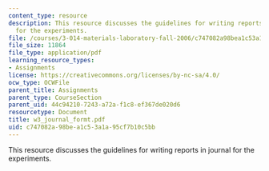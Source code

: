 ```yaml
---
content_type: resource
description: This resource discusses the guidelines for writing reports in journal
  for the experiments.
file: /courses/3-014-materials-laboratory-fall-2006/c747082a98bea1c53a1a95cf7b10c5bb_w3_journal_formt.pdf
file_size: 11864
file_type: application/pdf
learning_resource_types:
- Assignments
license: https://creativecommons.org/licenses/by-nc-sa/4.0/
ocw_type: OCWFile
parent_title: Assignments
parent_type: CourseSection
parent_uid: 44c94210-7243-a72a-f1c8-ef367de020d6
resourcetype: Document
title: w3_journal_formt.pdf
uid: c747082a-98be-a1c5-3a1a-95cf7b10c5bb
---
```

This resource discusses the guidelines for writing reports in journal for the experiments.